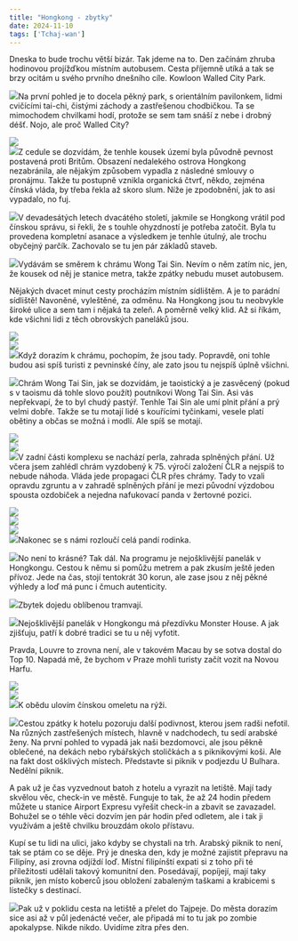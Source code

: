 ```yaml
---
title: "Hongkong - zbytky"
date: 2024-11-10
tags: ['Tchaj-wan']
---
```


Dneska to bude trochu větší bizár. Tak jdeme na to. Den začínám zhruba hodinovou projížďkou místním autobusem. Cesta příjemně utíká a tak se brzy ocitám u svého prvního dnešního cíle. Kowloon Walled City Park. 

[![](../images/IMG_5659)](https://blogger.googleusercontent.com/img/b/R29vZ2xl/AVvXsEiCUI5PGDjl5x9jqXe5bH1Tyr0htW09jLTlQ39bbif7xffZcgoPUIA4LqU96q3Tr31IKrHSfJmwMZfRwhObXuImxFJO1evnsAbmxOsNVjbFijND0KLFHfEQ1OVfw55bjlyBHKJCW-PGILeHGUEH_yuF65mfGFyOY590b-mOeaA4gBkVDC3wPdl_selISnlE/s5712/IMG_5659.HEIC)Na první pohled je to docela pěkný park, s orientálním pavilonkem, lidmi cvičícími tai-chi, čistými záchody a zastřešenou chodbičkou. Ta se mimochodem chvilkami hodí, protože se sem tam snáší z nebe i drobný déšť. Nojo, ale proč Walled City? 

[![](../images/IMG_5655)](https://blogger.googleusercontent.com/img/b/R29vZ2xl/AVvXsEiiuYXJ6SDTZhFJUkOqphetm9VJIfv1GCZk4sto_GNclZiKLBEA-UD582KvnSwPxLZLhf9G6J8anrtK1pTVmTVJ36bW0VUw3biTVgqS2KXP-w8ZJRPithaU9Wra478fk5Dgk2qUpIQKHdCrxhmOnU0_Q1oS4J89IpZi4xqbNcRmDFUbM4Q4k2V5hj1jQB5q/s5712/IMG_5655.HEIC)  
[![](../images/IMG_5654)](https://blogger.googleusercontent.com/img/b/R29vZ2xl/AVvXsEju8S92aNnQi-MO4t-OXfcBRZqCmYKTKj4DCpbOJY-o4-AP1D__4q7xuOw1KYkuQQU8P4T3dLZxEypESgvLb5HkiBNb8ZAXEAHwoWZrPbe0qPnUxPUbxjWOybNWKN0Mr6BSl7i_un3oGYqZl09nhs0wdINjeTbvyJuTqvyA0p22MoyWO1ImLU1w8nlUZG3K/s5712/IMG_5654.HEIC)Z cedule se dozvídám, že tenhle kousek území byla původně pevnost postavená proti Britům. Obsazení nedalekého ostrova Hongkong nezabránila, ale nějakým způsobem vypadla z následné smlouvy o pronájmu. Takže tu postupně vznikla organická čtvrť, někdo, zejména čínská vláda, by třeba řekla až skoro slum. Níže je zpodobnění, jak to asi vypadalo, no fuj.

[![](../images/IMG_5660)](https://blogger.googleusercontent.com/img/b/R29vZ2xl/AVvXsEg_ZIaqUiYIgZklYy5d2w0g3eSLQ6sgaN2lKYlQALwuT4adcqNCFRzZ3SiWcUMvcah6yPwOfFygGe_M8uJ9bXHygLJbnqlYMtjp4z2E5-FYZzKx9BCGYqyx_Bwo47Q2fk64G3Z-25trioyF_ela-X02kevLXbDvpQxLhnfWJUkX0WP7dXQi_42ConlJkZeZ/s5712/IMG_5660.HEIC)V devadesátých letech dvacátého století, jakmile se Hongkong vrátil pod čínskou správu, si řekli, že s touhle ohyzdností je potřeba zatočit. Byla tu provedena kompletní asanace a výsledkem je tenhle útulný, ale trochu obyčejný parčík. Zachovalo se tu jen pár základů staveb.

[![](../images/IMG_5661)](https://blogger.googleusercontent.com/img/b/R29vZ2xl/AVvXsEgBRebubFtjxxI_XSVtpouUL7DIaiNF5a-uB7BqXTENdVW-kXAQGH3wvv74mBxmnuUbC548LvYfpuTVoJ_hB5m8Zc2ii697ShaXU4Tjx1DEWsJY8Fr7w16YRelOfAhzoZPIKJYxDlH_M1pECgRUgDunRtmWNtVnd_wvhywLVZflVAeOnUyO8FiXFha53J15/s4032/IMG_5661.HEIC)Vydávám se směrem k chrámu Wong Tai Sin. Nevím o něm zatím nic, jen, že kousek od něj je stanice metra, takže zpátky nebudu muset autobusem.

Nějakých dvacet minut cesty procházím místním sídlištěm. A je to parádní sídliště! Navoněné, vyleštěné, za odměnu. Na Hongkong jsou tu neobvykle široké ulice a sem tam i nějaká ta zeleň. A poměrně velký klid. Až si říkám, kde všichni lidi z těch obrovských paneláků jsou.

[![](../images/IMG_5663)](https://blogger.googleusercontent.com/img/b/R29vZ2xl/AVvXsEjOHQhRVzIwYe9F5BdzjGyesnw8fSCQSg3cOmLQWqjZ2ISpNJn3POWAM-wrMq2GbyunzK_h1fiGU4Wei2bNGFgE68xXSOUsaaod2Acyd9cPTA4H88ZrMBZflh45Agmm5JzK8U4DObR2F6m5gRGgSMv2onmS6lRv64MENW6OHhYGpTWOILZACWEFtq0KYL25/s4032/IMG_5663.HEIC)  
[![](../images/IMG_5664)](https://blogger.googleusercontent.com/img/b/R29vZ2xl/AVvXsEgW7c8buwtf6arBD0ynXPZF_ygk5uNIpUyllPtvlBn6OIEb0y3eOGSGUpKaSGxZrzhU90vwv7pAr4pi2vMkac1ScZLoQUqfPRJlfUBr_L2-Evd4m3Cjn2y3mF1ffBwYWHXeMy1sJyHuX-Q-dHwMl96VBb0WPsDRE1Y4j0o6dLvrXUbzUnfWpFpV3Iw8Asu8/s5712/IMG_5664.HEIC)  
[![](../images/IMG_5665)](https://blogger.googleusercontent.com/img/b/R29vZ2xl/AVvXsEicEilDMXtJ12ODKQFVpd17-w_zHRR31dzhXj4V44VU-M5tFMbFHwWTUQ6lp7bRrv5YUP_YHbpXXgy21uJVCaP1-l0To9C6IgW60RykfM4ept3auE47laavUVMZe48y4a6vuT5VEqj1J-kMOTxJNQ6228sRtjXlDhWKgrgbebDU0zQf319xRzqzPT0zPOkx/s5712/IMG_5665.HEIC)Když dorazím k chrámu, pochopím, že jsou tady. Popravdě, oni tohle budou asi spíš turisti z pevninské číny, ale zato jsou tu nejspíš úplně všichni.

[![](../images/IMG_5668)](https://blogger.googleusercontent.com/img/b/R29vZ2xl/AVvXsEha3zWIKUkpTpmD0C0Ic3m8nn6ORVeqe0NKuss9BGWh2roR8GCFHJwKHuyINr5g1RAempjheWYkLs3AXlxajB2LJtjbN-d15FlIJntT301BfthKk8kldqEdejgUCvLu8bXin5uXpYXVQTUGp3zW8OLQzjmW19zRZPpzao6oiMQsR_S-6EQxyCdI8tpoRDzm/s5712/IMG_5668.HEIC)Chrám Wong Tai Sin, jak se dozvídám, je taoistický a je zasvěcený (pokud s v taoismu dá tohle slovo použít) poutníkovi Wong Tai Sin. Asi vás nepřekvapí, že to byl chudý pastýř. Tenhle Tai Sin ale umí plnit přání a prý velmi dobře. Takže se tu motají lidé s kouřícími tyčinkami, vesele platí obětiny a občas se možná i modlí. Ale spíš se motají.

[![](../images/IMG_5670)](https://blogger.googleusercontent.com/img/b/R29vZ2xl/AVvXsEjCQojowpya_17ovWtMPfYNa23xMAnk7xmvrraEDBciv69IKIGMSFXuPQafMMB1RjGqewekflFLAM8CdUxBfQhh51L1XKWzqUFyQZ8gFrslh5gw28Kk04qKHwwgJ8RiYGSmXGalz5tKodSwuBwysGEhXlXVvAKzdsNj3u-DJ9G2Fn5TPKQ7KiN3IP4m6lVx/s4032/IMG_5670.HEIC)  
[![](../images/IMG_5671)](https://blogger.googleusercontent.com/img/b/R29vZ2xl/AVvXsEi9-GQCo81BB8oKFs1npcwpWMaNnhxpW7QTnVbP7icOZ636vqJTuZsDDARxmw392ZDXLk60cmGXYKAUFdBpO3abSZ1J0KpB3TfopA8Y8hbmg_sKp5Lo7p3xk11JoRst7_7frPaoBO3EGOnlp_3Io1vofzysGJ4JjVmHVtlV24l8QkESI0G5EbtRF2BWJNVF/s5712/IMG_5671.HEIC)  
[![](../images/IMG_5669)](https://blogger.googleusercontent.com/img/b/R29vZ2xl/AVvXsEhWmc5oujmYFtCSzCuaIvQ4WXVRWjJfQcg0JoTj-VTWkTyFkG6MGaA_Cbb1B66h-5VRbb2IyM1j2B5ycLhwoXBnWeQC-wlvoQ2cQk6cxFNeKGKDMjByVxqJzY58bfFZgbkIwLXSJxnd_XtCN95IU1OFi9n-rUGNdEfcQ5eztFkR_8XuEu9TawuxDSFTZ5Hv/s5712/IMG_5669.HEIC)V zadní části komplexu se nachází perla, zahrada splněných přání. Už včera jsem zahlédl chrám vyzdobený k 75. výročí založení ČLR a nejspíš to nebude náhoda. Vláda jede propagaci ČLR přes chrámy. Tady to vzali opravdu zgruntu a v zahradě splněných přání je mezi původní výzdobou spousta ozdobiček a nejedna nafukovací panda v žertovné pozici.

[![](../images/IMG_5674)](https://blogger.googleusercontent.com/img/b/R29vZ2xl/AVvXsEgiN-TjU-nivaI9CST0NlcP2M0fG5Rw6h5y6V9KYSUhScRymzkb-NI1AN0wiklSxdl_pa2HC9cRCuqmWjttPCwJ-0y3AzUsVpJBtDuMGXOxz2RW6K5RYqJFpEYwQ5XjAoP6V4Di1LJfA4PqU0P0Hr8QTBkZcAA_bQjiFwexa7N2R2sANkEc9X5k1JUYJ5jw/s5712/IMG_5674.HEIC)  
[![](../images/IMG_5675)](https://blogger.googleusercontent.com/img/b/R29vZ2xl/AVvXsEhvvhklPKcs0nsribGZV1zlwwriZWUJwgMkWk0jFhK1g7GVitns3gUdldSXPZKhky4RsFN6G20wC0FdSgNByJxE5jvnNEEn5QDwd00Yv0Zn9w1p0AH9f43XbU6EUn2u-bZ99Tuc0tkyswsr4FUVof307kRSiQjAEjjwbh0twpNo5SaWmXM2sMze_rGGxFeT/s5712/IMG_5675.HEIC)  
[![](../images/IMG_5676)](https://blogger.googleusercontent.com/img/b/R29vZ2xl/AVvXsEg4Q70PqNZsNZ3eazTAAMjZCLD7_2qKvk1S0sXoXAZOAlE_nQTiNapaMgLm05Hww8nlQYAHgC97fRIs1JHZekZWCmrAkc-Np0vPV8gRE-PX-__HQxYE5W8OocxMQ1Crr6_1sy7Y0z045jpbjBjy3Zw-eOwhvpCXTNgGZUh6qYdOWx5yyqC4265qvGFkAS6I/s5712/IMG_5676.HEIC)  
[![](../images/IMG_5677)](https://blogger.googleusercontent.com/img/b/R29vZ2xl/AVvXsEhQG0pLDRv1K-2Kf9GLifMeFa0tZJEZaEDF_lOMzUTUtj-kXhQd-nVr_0gsTcwPbQToEZa4o96Dyt9_hv_3ai767Z8cUtQOreHMPj1pBrhqq8WhrAFManr2KcEe8Qy6npiUWpk4FutgRLbuFlH72K-9tNkF5FEDHaslqUqrV88jMiwy2l2nXcJbMAMKOrXw/s5712/IMG_5677.HEIC)Nakonec se s námi rozloučí celá pandí rodinka.

[![](../images/IMG_5678)](https://blogger.googleusercontent.com/img/b/R29vZ2xl/AVvXsEi4sjKcRJqR4jIPMq1dJw3wv_ldgA4hKoS9KEM_OKjcw2mRMBpcYVFlPALe7KxmKQ-P2nEWPopQJ524vjJBSl13lTosO736-npuQhycFW8tsIg7Ic6TObOH945abqntkzaR4Vu8UEVwOJXy0K50xim2Js8mXMlEIEryOkax_jfyViIthOdC9_Njc3ASJyt1/s5712/IMG_5678.HEIC)No není to krásné? Tak dál. Na programu je nejošklivější panelák v Hongkongu. Cestou k němu si pomůžu metrem a pak zkusím ještě jeden přívoz. Jede na čas, stojí tentokrát 30 korun, ale zase jsou z něj pěkné výhledy a loď má punc i čmuch autenticity. 

[![](../images/IMG_5680)](https://blogger.googleusercontent.com/img/b/R29vZ2xl/AVvXsEijxaeh0vVOI6EhVXQR0wBczxKUJZFUfv-HhejlaET5Xh0fRUlI8YOP_t3zd3ZM8LfR69irskS4C606aFPKD8t3XMIzIfgSOt3zZnPXEOMFrYCZ77QFjibKg6-fcjWB17wB9ylpdZVAbnlk-pT_IYr9Tw0lKJbWdmXaO5g4yTxnJ7FRjbLxPUiqmyPN_LVa/s5712/IMG_5680.HEIC)Zbytek dojedu oblíbenou tramvají.

[![](../images/IMG_5683)](https://blogger.googleusercontent.com/img/b/R29vZ2xl/AVvXsEjAKFGXyBU31TKP4X1GO3AzR8KcmreC_i_-UeuLacVntS-DG_dBTleLXyKYMmDvCbrY05tR9OHXKUi8pwXtKU5is4jPwAXRkGEt3s-qMBqJyF8qh6i1nBCdCbHj9TpQV43CNVvzld5gnISqeW4rMHgGBAds4BRWyRDfcHAP9piO_EnEAia0VRxrZqUfJxQL/s5712/IMG_5683.HEIC)Nejošklivější panelák v Hongkongu má přezdívku Monster House. A jak zjišťuju, patří k dobré tradici se tu u něj vyfotit.

Pravda, Louvre to zrovna není, ale v takovém Macau by se sotva dostal do Top 10. Napadá mě, že bychom v Praze mohli turisty začít vozit na Novou Harfu.

[![](../images/IMG_5685)](https://blogger.googleusercontent.com/img/b/R29vZ2xl/AVvXsEijJ8DfNiluRTEQrSagEOfleF02PgjUhNbY5krTzGJe501GKKleP14-HHL4xzOI9oP7zwFJqlX_Z6SPplV8xzNLb1Pndlq2m9vUvLb5GA_g9SexrdzCxhScfxxT8iTurr1hYRVufAjmo5m6mV-1DZwE4aAhRqUxMqwMDtb4MMnOd57tz8TvE9ZL-e04sC3a/s5712/IMG_5685.HEIC)  
[![](../images/IMG_5688)](https://blogger.googleusercontent.com/img/b/R29vZ2xl/AVvXsEhbJov1EFFatVKIpAP05gc_A0kwby6mvxc1sBnduYgfkcyaDUq-NY_wUyhBWTOo-77Fv8Fj8ybQySPVxCRrL_Q9-KfYuTtRmgBQDy18NGtwV5a2Zu4ykArKKhJEMJijjyImZ-rxf4w56MLjTpVUOO6oWiANbDCCs_HaBmuCFxLu9Z0qP7wAZlo6YJdvQQN4/s4032/IMG_5688.HEIC)  
[![](../images/IMG_5689)](https://blogger.googleusercontent.com/img/b/R29vZ2xl/AVvXsEgv7It9jO-WbXQO6Z61DVy2CDHe3mUkUVhUEDQX-5PwLNS4O4ukvjcCs0oykmrF4BizZd-yev3mZ2wcGOhf4LO9fh-j2Wik3J6eKrYh1cqpb-_qMRL4Lido4YfQBaQTEzBMpeANRCpAGP1baQ68LgnlSSyaluJ6ZAQ-ogDUpXRKnUzkomTuWzpqILo-lnb9/s5712/IMG_5689.HEIC)K obědu ulovím čínskou omeletu na rýži.

[![](../images/IMG_5691)](https://blogger.googleusercontent.com/img/b/R29vZ2xl/AVvXsEiD2mF4dyEDFqEac63065gGI4rlXgZfU5tfAibZ4cMTMpic2-q6fFh19fjI-owo01aYnmtb2Kbni8PHwCK7WuS74dM3mE-U2-Hiz7nKBL7mJP94fPdBc8jzJeagmSUmN-16GQP-_69EKhyphenhyphenm5E4q2mf6OyMJs2Mzk461cbv-y3SJBtvZo7xHDojnFOEtp_1s/s5712/IMG_5691.HEIC)Cestou zpátky k hotelu pozoruju další podivnost, kterou jsem radši nefotil. Na různých zastřešených místech, hlavně v nadchodech, tu sedí arabské ženy. Na první pohled to vypadá jak naši bezdomovci, ale jsou pěkně oblečené, na dekách nebo rybářských stoličkách a s piknikovými koši. Ale na fakt dost ošklivých místech. Představte si piknik v podjezdu U Bulhara. Nedělní piknik.

A pak už je čas vyzvednout batoh z hotelu a vyrazit na letiště. Mají tady skvělou věc, check-in ve městě. Funguje to tak, že až 24 hodin předem můžete u stanice Airport Expresu vyřešit check-in a zbavit se zavazadel. Bohužel se o téhle věci dozvím jen pár hodin před odletem, ale i tak ji využívám a ještě chvilku brouzdám okolo přístavu.

Kupí se tu lidi na ulici, jako kdyby se chystali na trh. Arabský piknik to není, tak se ptám co se děje. Prý je dneska den, kdy je možné zajistit přepravu na Filipíny, asi zrovna odjíždí loď. Místní filipínští expati si z toho při té příležitosti udělali takový komunitní den. Posedávají, popíjejí, mají taky piknik, jen místo koberců jsou obložení zabaleným taškami a krabicemi s lístečky s destinací.

[![](../images/IMG_5695)](https://blogger.googleusercontent.com/img/b/R29vZ2xl/AVvXsEhjmnPXePC8bO8t7WbLFDYg4bOUzAelx0g3ZI3K0pgYB6xRx8XsYxUFfBSIy3htQLqpnx-7-92cl01Xy0a3_ssAPz5B1f45oBrsgLum4Qaf_GqivKDQ8SnchwGuaKymYzxmZSXeIsLNelrwD9T3aoU8GTQbD3GfFQDRiYVHuiSfgzFoeEztuPCRekQhIU6M/s5712/IMG_5695.HEIC)Pak už v poklidu cesta na letiště a přelet do Tajpeje. Do města dorazím sice asi až v půl jedenácté večer, ale připadá mi to tu jak po zombie apokalypse. Nikde nikdo. Uvidíme zítra přes den.

